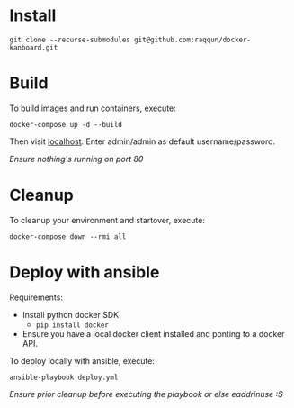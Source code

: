 # Install

`git clone --recurse-submodules git@github.com:raqqun/docker-kanboard.git`


# Build

To build images and run containers, execute:

`docker-compose up -d --build`

Then visit [localhost](http://localhost/). Enter admin/admin as default username/password.

*Ensure nothing's running on port 80*


# Cleanup

To cleanup your environment and startover, execute:

`docker-compose down --rmi all`


# Deploy with ansible

Requirements:

 - Install python docker SDK
    - `pip install docker`
 - Ensure you have a local docker client installed and ponting to a docker API.

To deploy locally with ansible, execute:

`ansible-playbook deploy.yml`


*Ensure prior cleanup before executing the playbook or else eaddrinuse :S*
